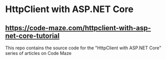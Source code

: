 # HttpClient with ASP.NET Core
## https://code-maze.com/httpclient-with-asp-net-core-tutorial
This repo contains the source code for the "HttpClient with ASP.NET Core" series of articles on Code Maze
